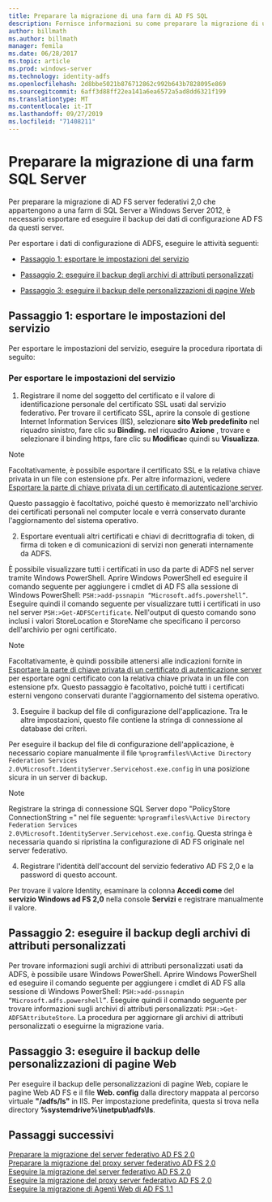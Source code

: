 ```yaml
---
title: Preparare la migrazione di una farm di AD FS SQL
description: Fornisce informazioni su come preparare la migrazione di una farm SQL di AD FS server a Windows Server 2012.
author: billmath
ms.author: billmath
manager: femila
ms.date: 06/28/2017
ms.topic: article
ms.prod: windows-server
ms.technology: identity-adfs
ms.openlocfilehash: 2d8bbe5021b876712862c992b643b7828095e869
ms.sourcegitcommit: 6aff3d88ff22ea141a6ea6572a5ad8dd6321f199
ms.translationtype: MT
ms.contentlocale: it-IT
ms.lasthandoff: 09/27/2019
ms.locfileid: "71408211"
---
```

# <a name="prepare-to-migrate-a-sql-server-farm"></a>Preparare la migrazione di una farm SQL Server  
 Per preparare la migrazione di AD FS server federativi 2,0 che appartengono a una farm di SQL Server a Windows Server 2012, è necessario esportare ed eseguire il backup dei dati di configurazione AD FS da questi server.  
  
 Per esportare i dati di configurazione di ADFS, eseguire le attività seguenti:  
  
-   [Passaggio 1: esportare le impostazioni del servizio](#step-1-export-service-settings)  
  
-   [Passaggio 2: eseguire il backup degli archivi di attributi personalizzati](#step-2-back-up-custom-attribute-stores)  
  
-   [Passaggio 3: eseguire il backup delle personalizzazioni di pagine Web](#step-3-back-up-webpage-customizations)  
  
## <a name="step-1-export-service-settings"></a>Passaggio 1: esportare le impostazioni del servizio  
 Per esportare le impostazioni del servizio, eseguire la procedura riportata di seguito:  
  
### <a name="to-export-service-settings"></a>Per esportare le impostazioni del servizio  
  
1.  Registrare il nome del soggetto del certificato e il valore di identificazione personale del certificato SSL usati dal servizio federativo. Per trovare il certificato SSL, aprire la console di gestione Internet Information Services (IIS), selezionare **sito Web predefinito** nel riquadro sinistro, fare clic su **Binding.** nel riquadro **Azione** , trovare e selezionare il binding https, fare clic su **Modifica**e quindi su **Visualizza**.  
  
> [!NOTE]
>  Facoltativamente, è possibile esportare il certificato SSL e la relativa chiave privata in un file con estensione pfx. Per altre informazioni, vedere [Esportare la parte di chiave privata di un certificato di autenticazione server](Export-the-Private-Key-Portion-of-a-Server-Authentication-Certificate.md).  
>   
>  Questo passaggio è facoltativo, poiché questo è memorizzato nell'archivio dei certificati personali nel computer locale e verrà conservato durante l'aggiornamento del sistema operativo.  
  
2. Esportare eventuali altri certificati e chiavi di decrittografia di token, di firma di token e di comunicazioni di servizi non generati internamente da ADFS.  
  
È possibile visualizzare tutti i certificati in uso da parte di ADFS nel server tramite Windows PowerShell. Aprire Windows PowerShell ed eseguire il comando seguente per aggiungere i cmdlet di AD FS alla sessione di Windows PowerShell: `PSH:>add-pssnapin “Microsoft.adfs.powershell”`. Eseguire quindi il comando seguente per visualizzare tutti i certificati in uso nel server `PSH:>Get-ADFSCertificate`. Nell'output di questo comando sono inclusi i valori StoreLocation e StoreName che specificano il percorso dell'archivio per ogni certificato.  
  
> [!NOTE]
>  Facoltativamente, è quindi possibile attenersi alle indicazioni fornite in [Esportare la parte di chiave privata di un certificato di autenticazione server](Export-the-Private-Key-Portion-of-a-Server-Authentication-Certificate.md) per esportare ogni certificato con la relativa chiave privata in un file con estensione pfx. Questo passaggio è facoltativo, poiché tutti i certificati esterni vengono conservati durante l'aggiornamento del sistema operativo.  
  
3. Eseguire il backup del file di configurazione dell'applicazione. Tra le altre impostazioni, questo file contiene la stringa di connessione al database dei criteri.  
  
Per eseguire il backup del file di configurazione dell'applicazione, è necessario copiare manualmente il file `%programfiles%\Active Directory Federation Services 2.0\Microsoft.IdentityServer.Servicehost.exe.config` in una posizione sicura in un server di backup.  
  
> [!NOTE]
>  Registrare la stringa di connessione SQL Server dopo "PolicyStore ConnectionString =" nel file seguente: `%programfiles%\Active Directory Federation Services 2.0\Microsoft.IdentityServer.Servicehost.exe.config`. Questa stringa è necessaria quando si ripristina la configurazione di AD FS originale nel server federativo.  
  
4. Registrare l'identità dell'account del servizio federativo AD FS 2,0 e la password di questo account.  
  
Per trovare il valore Identity, esaminare la colonna **Accedi come** del **servizio Windows ad FS 2,0** nella console **Servizi** e registrare manualmente il valore.  
  
## <a name="step-2-back-up-custom-attribute-stores"></a>Passaggio 2: eseguire il backup degli archivi di attributi personalizzati  
 Per trovare informazioni sugli archivi di attributi personalizzati usati da ADFS, è possibile usare Windows PowerShell. Aprire Windows PowerShell ed eseguire il comando seguente per aggiungere i cmdlet di AD FS alla sessione di Windows PowerShell: `PSH:>add-pssnapin “Microsoft.adfs.powershell”`. Eseguire quindi il comando seguente per trovare informazioni sugli archivi di attributi personalizzati: `PSH:>Get-ADFSAttributeStore`. La procedura per aggiornare gli archivi di attributi personalizzati o eseguirne la migrazione varia.  
  
## <a name="step-3-back-up-webpage-customizations"></a>Passaggio 3: eseguire il backup delle personalizzazioni di pagine Web  
 Per eseguire il backup delle personalizzazioni di pagine Web, copiare le pagine Web AD FS e il file **Web. config** dalla directory mappata al percorso virtuale **"/adfs/ls"** in IIS. Per impostazione predefinita, questa si trova nella directory **%systemdrive%\inetpub\adfs\ls**.  
  
## <a name="next-steps"></a>Passaggi successivi
 [Preparare la migrazione del server federativo AD FS 2,0](prepare-to-migrate-ad-fs-fed-server.md)   
 [Preparare la migrazione del proxy server federativo AD FS 2,0](prepare-to-migrate-ad-fs-fed-proxy.md)   
 [Eseguire la migrazione del server federativo AD FS 2,0](migrate-the-ad-fs-fed-server.md)   
 [Eseguire la migrazione del proxy server federativo AD FS 2,0](migrate-the-ad-fs-2-fed-server-proxy.md)   
 [Eseguire la migrazione di Agenti Web di AD FS 1.1](migrate-the-ad-fs-web-agent.md)